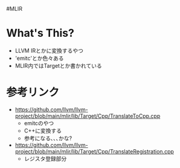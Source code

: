 #MLIR
# What's This?
- LLVM IRとかに変換するやつ
- 'emitc'とか色々ある
- MLIR内ではTargetとか書かれている
# 参考リンク
- https://github.com/llvm/llvm-project/blob/main/mlir/lib/Target/Cpp/TranslateToCpp.cpp
	- emitcのやつ
	- C++に変換する
	- 参考になる､､､かな?
- https://github.com/llvm/llvm-project/blob/main/mlir/lib/Target/Cpp/TranslateRegistration.cpp
	- レジスタ登録部分